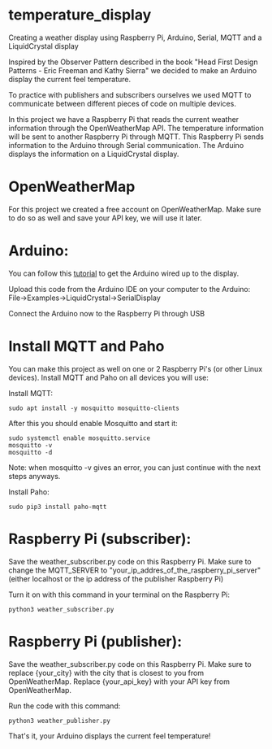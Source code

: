 # temperature_display
Creating a weather display using Raspberry Pi, Arduino, Serial, MQTT and a LiquidCrystal display

Inspired by the Observer Pattern described in the book "Head First Design Patterns - Eric Freeman and Kathy Sierra" we decided to make an Arduino display the current feel temperature.

To practice with publishers and subscribers ourselves we used MQTT to communicate between different pieces of code on multiple devices.

In this project we have a Raspberry Pi that reads the current weather information through the OpenWeatherMap API. The temperature information will be sent to another Raspberry Pi through MQTT. This Raspberry Pi sends information to the Arduino through Serial communication. The Arduino displays the information on a LiquidCrystal display.

# OpenWeatherMap
For this project we created a free account on OpenWeatherMap. Make sure to do so as well and save your API key, we will use it later.

# Arduino:
You can follow this [tutorial](https://create.arduino.cc/projecthub/najad/interfacing-lcd1602-with-arduino-764ec4) to get the Arduino wired up to the display.

Upload this code from the Arduino IDE on your computer to the Arduino:
File->Examples->LiquidCrystal->SerialDisplay

Connect the Arduino now to the Raspberry Pi through USB

# Install MQTT and Paho
You can make this project as well on one or 2 Raspberry Pi's (or other Linux devices). Install MQTT and Paho on all devices you will use:

Install MQTT:
```
sudo apt install -y mosquitto mosquitto-clients
```
After this you should enable Mosquitto and start it: 
```
sudo systemctl enable mosquitto.service
mosquitto -v
mosquitto -d
```
Note: when mosquitto -v gives an error, you can just continue with the next steps anyways.

Install Paho:
```
sudo pip3 install paho-mqtt
```

# Raspberry Pi (subscriber):
Save the weather_subscriber.py code on this Raspberry Pi. Make sure to change the MQTT_SERVER to "your_ip_addres_of_the_raspberry_pi_server" (either localhost or the ip address of the publisher Raspberry Pi)

Turn it on with this command in your terminal on the Raspberry Pi:
```
python3 weather_subscriber.py
```

# Raspberry Pi (publisher):
Save the weather_subscriber.py code on this Raspberry Pi. Make sure to replace {your_city} with the city that is closest to you from OpenWeatherMap. Replace {your_api_key} with your API key from OpenWeatherMap.

Run the code with this command:
```
python3 weather_publisher.py
```

That's it, your Arduino displays the current feel temperature!

